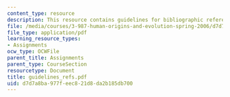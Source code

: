 ```yaml
---
content_type: resource
description: This resource contains guidelines for bibliographic referencing and citations.
file: /media/courses/3-987-human-origins-and-evolution-spring-2006/d7d7a8ba977feec821d8da2b185db700_guidelines_refs.pdf
file_type: application/pdf
learning_resource_types:
- Assignments
ocw_type: OCWFile
parent_title: Assignments
parent_type: CourseSection
resourcetype: Document
title: guidelines_refs.pdf
uid: d7d7a8ba-977f-eec8-21d8-da2b185db700
---
```

